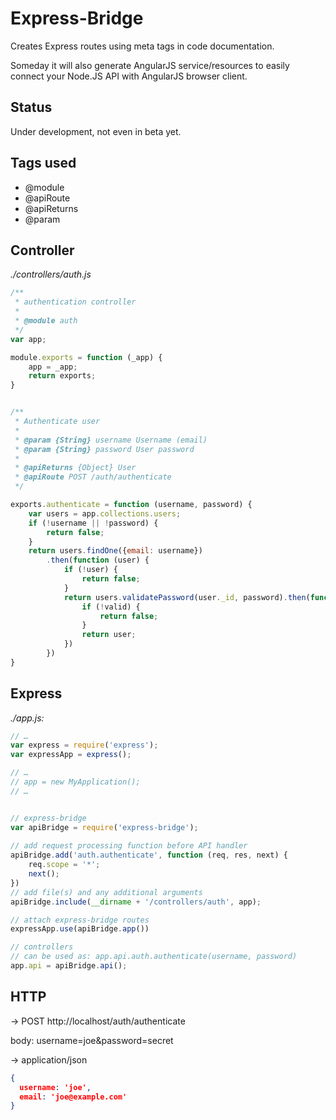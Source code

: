 # Express-Bridge
Creates Express routes using meta tags in code documentation.

Someday it will also generate AngularJS service/resources to easily connect your Node.JS API with AngularJS browser client.

## Status
Under development, not even in beta yet.

## Tags used

- @module
- @apiRoute
- @apiReturns
- @param

## Controller
_./controllers/auth.js_

```javascript
/**
 * authentication controller
 *
 * @module auth
 */
var app;

module.exports = function (_app) {
    app = _app;
    return exports;
}


/**
 * Authenticate user
 *
 * @param {String} username Username (email)
 * @param {String} password User password
 *
 * @apiReturns {Object} User
 * @apiRoute POST /auth/authenticate
 */

exports.authenticate = function (username, password) {
    var users = app.collections.users;
  	if (!username || !password) {
        return false;
    }
    return users.findOne({email: username})
        .then(function (user) {
            if (!user) {
                return false;
            }
            return users.validatePassword(user._id, password).then(function (valid) {
                if (!valid) {
                    return false;
                }
                return user;
            })
        })
}
```

## Express
_./app.js:_ 

```javascript
// … 
var express = require('express');
var expressApp = express();

// … 
// app = new MyApplication();
// …


// express-bridge
var apiBridge = require('express-bridge');
    
// add request processing function before API handler
apiBridge.add('auth.authenticate', function (req, res, next) {
    req.scope = '*';
    next();
})
// add file(s) and any additional arguments
apiBridge.include(__dirname + '/controllers/auth', app);

// attach express-bridge routes
expressApp.use(apiBridge.app())

// controllers
// can be used as: app.api.auth.authenticate(username, password)
app.api = apiBridge.api();
```


## HTTP
-> 
POST http://localhost/auth/authenticate 

body: username=joe&password=secret

-> 
application/json

```json
{
  username: 'joe',
  email: 'joe@example.com'
}
```
